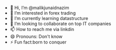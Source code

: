 - 👋 Hi, I’m @malikjunaidnazim
- 👀 I’m interested in forex trading
- 🌱 I’m currently learning datastructure
- 💞️ I’m looking to collaborate on top IT companies
- 📫 How to reach me via linkdin
- 😄 Pronouns: Don't know
- ⚡ Fun fact:born to conquer

<!---
malikjunaidnazim/malikjunaidnazim is a ✨ special ✨ repository because its `README.md` (this file) appears on your GitHub profile.
You can click the Preview link to take a look at your changes.
--->
